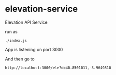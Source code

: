 # elevation-service
Elevation API Service

run as

	./index.js

App is listening on port 3000

And then go to
 
	http://localhost:3000/ele?d=40.8501011,-3.9649810


